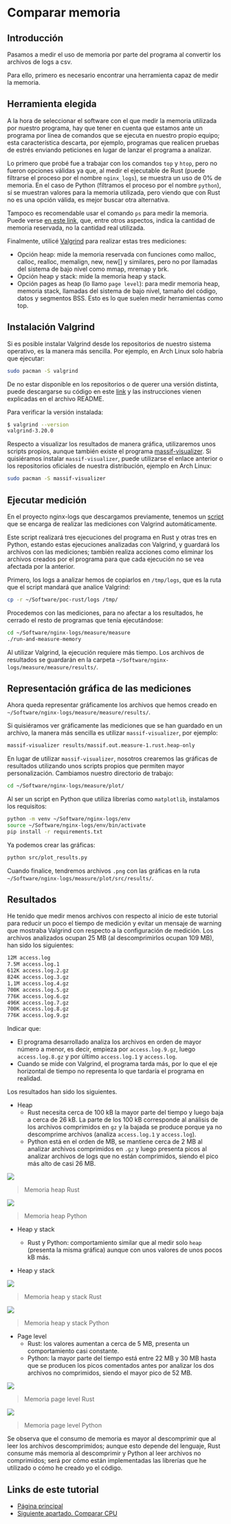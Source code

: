 # Comparar memoria

## Introducción

Pasamos a medir el uso de memoria por parte del programa al convertir los archivos de logs a csv.

Para ello, primero es necesario encontrar una herramienta capaz de medir la memoria.

## Herramienta elegida

A la hora de seleccionar el software con el que medir la memoria utilizada por nuestro programa, hay que tener en cuenta que estamos ante un programa por línea de comandos que se ejecuta en nuestro propio equipo; esta característica descarta, por ejemplo, programas que realicen pruebas de estrés enviando peticiones en lugar de lanzar el programa a analizar.

Lo primero que probé fue a trabajar con los comandos `top` y `htop`, pero no fueron opciones válidas ya que, al medir el ejecutable de Rust (puede filtrarse el proceso por el nombre `nginx_logs`), se muestra un uso de 0% de memoria. En el caso de Python (filtramos el proceso por el nombre `python`), sí se muestran valores para la memoria utilizada, pero viendo que con Rust no es una opción válida, es mejor buscar otra alternativa.

Tampoco es recomendable usar el comando `ps` para medir la memoria. Puede verse [en este link](https://stackoverflow.com/questions/131303/how-can-i-measure-the-actual-memory-usage-of-an-application-or-process), que, entre otros aspectos, indica la cantidad de memoria reservada, no la cantidad real utilizada.

Finalmente, utilicé [Valgrind](https://valgrind.org/docs/manual/ms-manual.html) para realizar estas tres mediciones:

- Opción heap: mide la memoria reservada con funciones como malloc, calloc, realloc, memalign, new, new[] y similares, pero no por llamadas del sistema de bajo nivel como mmap, mremap y brk.
- Opción heap y stack: mide la memoria heap y stack.
- Opción pages as heap (lo llamo `page level`): para medir memoria heap, memoria stack, llamadas del sistema de bajo nivel, tamaño del código, datos y segmentos BSS. Esto es lo que suelen medir herramientas como top.

## Instalación Valgrind

Si es posible instalar Valgrind desde los repositorios de nuestro sistema operativo, es la manera más sencilla. Por ejemplo, en Arch Linux solo habría que ejecutar:

```bash
sudo pacman -S valgrind
```

De no estar disponible en los repositorios o de querer una versión distinta, puede descargarse su código en este [link](https://valgrind.org/downloads/) y las instrucciones vienen explicadas en el archivo README.

Para verificar la versión instalada:

```bash
$ valgrind --version
valgrind-3.20.0
```

Respecto a visualizar los resultados de manera gráfica, utilizaremos unos scripts propios, aunque también existe el programa [massif-visualizer](https://apps.kde.org/es/massif-visualizer/). Si quisiéramos instalar `massif-visualizer`, puede utilizarse el enlace anterior o los repositorios oficiales de nuestra distribución, ejemplo en Arch Linux:

```bash
sudo pacman -S massif-visualizer
```

## Ejecutar medición

En el proyecto nginx-logs que descargamos previamente, tenemos un [script](https://github.com/CarlosAMolina/nginx-logs/blob/develop/measure/measure/run-and-measure-memory) que se encarga de realizar las mediciones con Valgrind automáticamente.

Este script realizará tres ejecuciones del programa en Rust y otras tres en Python, estando estas ejecuciones analizadas con Valgrind, y guardará los archivos con las mediciones; también realiza acciones como eliminar los archivos creados por el programa para que cada ejecución no se vea afectada por la anterior.

Primero, los logs a analizar hemos de copiarlos en `/tmp/logs`, que es la ruta que el script mandará que analice Valgrind:

```bash
cp -r ~/Software/poc-rust/logs /tmp/
```

Procedemos con las mediciones, para no afectar a los resultados, he cerrado el resto de programas que tenía ejecutándose:

```bash
cd ~/Software/nginx-logs/measure/measure
./run-and-measure-memory
```

Al utilizar Valgrind, la ejecución requiere más tiempo. Los archivos de resultados se guardarán en la carpeta `~/Software/nginx-logs/measure/measure/results/`.

## Representación gráfica de las mediciones

Ahora queda representar gráficamente los archivos que hemos creado en `~/Software/nginx-logs/measure/measure/results/`.

Si quisiéramos ver gráficamente las mediciones que se han guardado en un archivo, la manera más sencilla es utilizar `massif-visualizer`, por ejemplo:

```bash
massif-visualizer results/massif.out.measure-1.rust.heap-only
```

En lugar de utilizar `massif-visualizer`, nosotros crearemos las gráficas de resultados utilizando unos scripts propios que permiten mayor personalización. Cambiamos nuestro directorio de trabajo:

```bash
cd ~/Software/nginx-logs/measure/plot/
```

Al ser un script en Python que utiliza librerías como `matplotlib`, instalamos los requisitos:

```bash
python -m venv ~/Software/nginx-logs/env
source ~/Software/nginx-logs/env/bin/activate
pip install -r requirements.txt
```

Ya podemos crear las gráficas:

```bash
python src/plot_results.py
```

Cuando finalice, tendremos archivos `.png` con las gráficas en la ruta ` ~/Software/nginx-logs/measure/plot/src/results/`.

## Resultados

He tenido que medir menos archivos con respecto al inicio de este tutorial para reducir un poco el tiempo de medición y evitar un mensaje de warning que mostraba Valgrind con respecto a la configuración de medición. Los archivos analizados ocupan 25 MB (al descomprimirlos ocupan 109 MB), han sido los siguientes:

```bash
12M access.log
7.5M access.log.1
612K access.log.2.gz
824K access.log.3.gz
1,1M access.log.4.gz
700K access.log.5.gz
776K access.log.6.gz
496K access.log.7.gz
700K access.log.8.gz
776K access.log.9.gz
```

Indicar que:

- El programa desarrollado analiza los archivos en orden de mayor número a menor, es decir, empieza por `access.log.9.gz`, luego `access.log.8.gz` y por último `access.log.1` y `access.log`.
- Cuando se mide con Valgrind, el programa tarda más, por lo que el eje horizontal de tiempo no representa lo que tardaría el programa en realidad.

Los resultados han sido los siguientes.

- Heap
  - Rust necesita cerca de 100 kB la mayor parte del tiempo y luego baja a cerca de 26 kB. La parte de los 100 kB corresponde al análisis de los archivos comprimidos en `gz` y la bajada se produce porque ya no descomprime archivos (analiza `access.log.1` y `access.log`).
  - Python está en el orden de MB, se mantiene cerca de 2 MB al analizar archivos comprimidos en `.gz` y luego presenta picos al analizar archivos de logs que no están comprimidos, siendo el pico más alto de casi 26 MB.

![](metrics-memory-massif-rust-heap-only.png)

> Memoria heap Rust

![](metrics-memory-massif-python-heap-only.png)

> Memoria heap Python

- Heap y stack

  - Rust y Python: comportamiento similar que al medir solo `heap` (presenta la misma gráfica) aunque con unos valores de unos pocos kB más.

- Heap y stack

![](metrics-memory-massif-rust-add_stacks.png)

> Memoria heap y stack Rust

![](metrics-memory-massif-python-add_stacks.png)

> Memoria heap y stack Python

- Page level
  - Rust: los valores aumentan a cerca de 5 MB, presenta un comportamiento casi constante.
  - Python: la mayor parte del tiempo está entre 22 MB y 30 MB hasta que se producen los picos comentados antes por analizar los dos archivos no comprimidos, siendo el mayor pico de 52 MB.

![](metrics-memory-massif-rust-add-pages-as-heap.png)

> Memoria page level Rust

![](metrics-memory-massif-python-add-pages-as-heap.png)

> Memoria page level Python

Se observa que el consumo de memoria es mayor al descomprimir que al leer los archivos descomprimidos; aunque esto depende del lenguaje, Rust consume más memoria al descomprimir y Python al leer archivos no comprimidos; será por cómo están implementadas las librerías que he utilizado o cómo he creado yo el código.

## Links de este tutorial

- [Página principal](introduction.html)
- [Siguiente apartado. Comparar CPU](10-compare-cpu.html)

